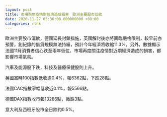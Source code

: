 ```yaml
---
layout: post
title: 市場聚焦疫情對經濟造成損害　歐洲主要股市低收
date: 2020-11-27 05:36:00.000000000 +08:00
categories: rthk
---
```


歐洲主要股市偏軟，德國延長封鎖措施，英國解封後亦將面臨嚴格限制，較早前亦預警，創紀錄的借貸規模無法持續，預計今年經濟將收縮11.3%。另外，數據顯示法國11月消費者信心跌至兩年低位，市場再度關注疫情對近期經濟造成的損害，都影響市場氣氛。

汽車及能源股下跌，科技及醫療保健股則上升。

英國富時100指數低收逾0.4%，報6362點，下跌28點。

法國CAC指數窄幅低收近0.1%，報5566點。

德國DAX指數收市報13286點，微跌3點。

意大利及西班牙股市全日跌約0.5%。

